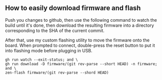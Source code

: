 ## How to easily download firmware and flash

Push you changes to github, then use the following command to watch the build until it's done, then download the resulting firmware into a directory corresponding to the SHA of the current commit.

After that, use my custom flashing utility to move the firmware onto the board. When prompted to connect, double-press the reset button to put it into flashing mode before plugging in USB.

```fish
gh run watch --exit-status; and \
gh run download -D firmware/(git rev-parse --short HEAD) -n firmware; and \
zen-flash firmware/(git rev-parse --shord HEAD)
```

